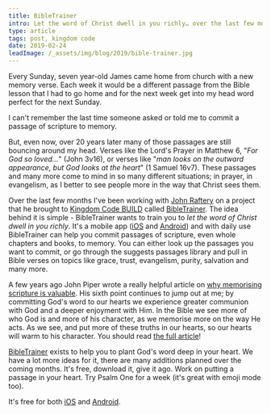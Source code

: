 ```yaml
---
title: BibleTrainer
intro: Let the word of Christ dwell in you richly… over the last few months I've been putting some time into a simple project to help you commit Bible passages to memory.
type: article
tags: post, kingdom code
date: 2019-02-24
leadImage: /_assets/img/blog/2019/bible-trainer.jpg
---
```


Every Sunday, seven year-old James came home from church with a new memory verse. Each week it would be a different passage from the Bible lesson that I had to go home and for the next week get into my head word perfect for the next Sunday.

I can't remember the last time someone asked or told me to commit a passage of scripture to memory.

But, even now, over 20 years later many of those passages are still bouncing around my head. Verses like the Lord's Prayer in Matthew 6, "_For God so loved…_" (John 3v16), or verses like "_man looks on the outward appearance, but God looks at the heart_" (1 Samuel 16v7). These passages and many more come to mind in so many different situations; in prayer, in evangelism, as I better to see people more in the way that Christ sees them.

Over the last few months I've been working with [John Raftery](https://github.com/johnraftery/) on a project that he brought to [Kingdom Code BUILD](https://www.kingdomcode.uk/build) called [BibleTrainer](https://www.bibletrainer.co.uk). The idea behind it is simple - BibleTrainer wants to train you to _let the word of Christ dwell in you richly_. It's a mobile app ([iOS](https://itunes.apple.com/us/app/bibletrainer/id1447626377) and [Android](https://play.google.com/store/apps/details?id=io.bibletrainer.scripture)) and with daily use BibleTrainer can help you commit passages of scripture, even whole chapters and books, to memory. You can either look up the passages you want to commit, or go through the suggests passages library and pull in Bible verses on topics like grace, trust, evangelism, purity, salvation and many more.

A few years ago John Piper wrote a really helpful article on [why memorising scripture is valuable](https://www.desiringgod.org/articles/why-memorize-scripture). His sixth point continues to jump out at me; by committing God's word to our hearts we experience greater communion with God and a deeper enjoyment with Him. In the Bible we see more of who God is and more of his character, as we memorise more on the way He acts. As we see, and put more of these truths in our hearts, so our hearts will warm to his character. You should read [the full article](https://www.desiringgod.org/articles/why-memorize-scripture)!

[BibleTrainer](https://www.bibletrainer.co.uk) exists to help you to plant God's word deep in your heart. We have a lot more ideas for it, there are many additions planned over the coming months. It's free, download it, give it ago. Work on putting a passage in your heart. Try Psalm One for a week (it's great with emoji mode too).

It's free for both [iOS](https://itunes.apple.com/us/app/bibletrainer/id1447626377) and [Android](https://play.google.com/store/apps/details?id=io.bibletrainer.scripture).
